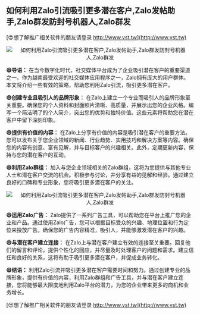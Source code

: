 ## **如何利用Zalo引流吸引更多潜在客户,Zalo发帖助手,Zalo群发防封号机器人,Zalo群发**

[😍想了解推广相关软件的朋友请登录 http://www.vst.tw](http://www.vst.tw)

 <center><img src="https://vst.tw/MP4/tuiguang/png/5.png" alt="如何利用Zalo引流吸引更多潜在客户,Zalo发帖助手,Zalo群发防封号机器人,Zalo群发"></center>

**😄导语：**
在当今数字化时代，社交媒体平台成为了企业吸引潜在客户的重要渠道之一。作为越南最受欢迎的社交媒体应用程序之一，Zalo拥有庞大的用户群体。本文将介绍一些有效的策略，帮助您利用Zalo引流，吸引更多潜在客户。

**😄创建专业且吸引人的品牌形象：**
在Zalo上建立一个专业而吸引人的品牌形象至关重要。确保您的个人资料和封面照片清晰、高质量，并展示出您的企业风格。编写一个简洁明了的个人简介，突出您的优势和独特价值。这些元素将帮助您在潜在客户中留下深刻印象。

**😄提供有价值的内容：**
在Zalo上分享有价值的内容是吸引潜在客户的重要方法。您可以发布关于您企业领域的新闻、行业趋势、实用技巧和解决方案等内容。确保您的内容有创意、富有见解，并与目标客户的兴趣相关。此外，定期更新内容，保持与您的潜在客户的互动。

**😄利用Zalo群组：**
加入与您企业领域相关的Zalo群组，这将为您提供与其他专业人士和潜在客户交流的机会。积极参与讨论，并分享有益的见解和经验。通过建立良好的口碑和专业形象，您将吸引更多潜在客户的关注。

 <center><img src="https://vst.tw/MP4/tuiguang/png/6.png" alt="如何利用Zalo引流吸引更多潜在客户,Zalo发帖助手,Zalo群发防封号机器人,Zalo群发"></center>

**😄运用Zalo广告：**
Zalo提供了一系列广告工具，可以帮助您在平台上推广您的企业和产品。通过使用Zalo广告，您可以根据目标受众的兴趣、地理位置和行为定位来投放广告。确保您的广告内容精准，吸引人，并能够激发潜在客户的兴趣。

**😄与潜在客户建立连接：**
在Zalo上与潜在客户建立有效的连接至关重要。回复他们的留言和评论，提供个性化的回应，并尽量及时处理客户的问题和需求。建立信任和良好的关系，这将有助于吸引更多潜在客户，并促成业务转化。

**😄结语：**
利用Zalo引流并吸引更多潜在客户需要时间和努力。通过创建专业的品牌形象，提供有价值的内容，利用Zalo群组和广告工具，并与潜在客户建立连接，您将能够最大限度地利用Zalo平台的潜力，为您的企业带来更多的商机和业务增长。

[😍想了解推广相关软件的朋友请登录 http://www.vst.tw](http://www.vst.tw)



